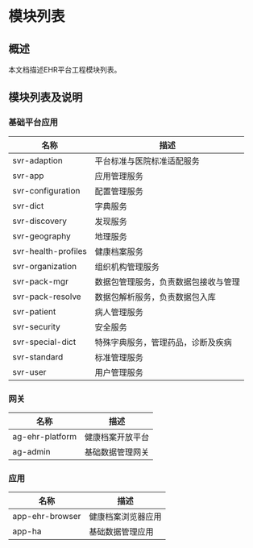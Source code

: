 模块列表
====================

概述
---------------------

本文档描述EHR平台工程模块列表。

模块列表及说明
---------------------

### 基础平台应用

| 名称                | 描述                                 |
|---------------------|--------------------------------------|
| svr-adaption        | 平台标准与医院标准适配服务           |
| svr-app             | 应用管理服务                         |
| svr-configuration   | 配置管理服务                         |
| svr-dict            | 字典服务                             |
| svr-discovery       | 发现服务                             |
| svr-geography       | 地理服务                             |
| svr-health-profiles | 健康档案服务                         |
| svr-organization    | 组织机构管理服务                     |
| svr-pack-mgr        | 数据包管理服务，负责数据包接收与管理 |
| svr-pack-resolve    | 数据包解析服务，负责数据包入库       |
| svr-patient         | 病人管理服务                         |
| svr-security        | 安全服务                             |
| svr-special-dict    | 特殊字典服务，管理药品，诊断及疾病   |
| svr-standard        | 标准管理服务                         |
| svr-user            | 用户管理服务                         |

### 网关

| 名称            | 描述             |
|-----------------|------------------|
| ag-ehr-platform | 健康档案开放平台 |
| ag-admin        | 基础数据管理网关 |

### 应用

| 名称            | 描述               |
|-----------------|--------------------|
| app-ehr-browser | 健康档案浏览器应用 |
| app-ha          | 基础数据管理应用   |